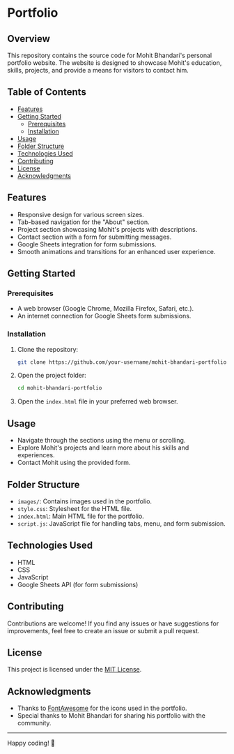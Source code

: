# Portfolio
## Overview

This repository contains the source code for Mohit Bhandari's personal portfolio website.
The website is designed to showcase Mohit's education, skills, projects, and provide a means for visitors to contact him.

## Table of Contents

- [Features](#features)
- [Getting Started](#getting-started)
  - [Prerequisites](#prerequisites)
  - [Installation](#installation)
- [Usage](#usage)
- [Folder Structure](#folder-structure)
- [Technologies Used](#technologies-used)
- [Contributing](#contributing)
- [License](#license)
- [Acknowledgments](#acknowledgments)

## Features

- Responsive design for various screen sizes.
- Tab-based navigation for the "About" section.
- Project section showcasing Mohit's projects with descriptions.
- Contact section with a form for submitting messages.
- Google Sheets integration for form submissions.
- Smooth animations and transitions for an enhanced user experience.

## Getting Started

### Prerequisites

- A web browser (Google Chrome, Mozilla Firefox, Safari, etc.).
- An internet connection for Google Sheets form submissions.

### Installation

1. Clone the repository:

   ```bash
   git clone https://github.com/your-username/mohit-bhandari-portfolio.git
   ```

2. Open the project folder:

   ```bash
   cd mohit-bhandari-portfolio
   ```

3. Open the `index.html` file in your preferred web browser.

## Usage

- Navigate through the sections using the menu or scrolling.
- Explore Mohit's projects and learn more about his skills and experiences.
- Contact Mohit using the provided form.

## Folder Structure

- `images/`: Contains images used in the portfolio.
- `style.css`: Stylesheet for the HTML file.
- `index.html`: Main HTML file for the portfolio.
- `script.js`: JavaScript file for handling tabs, menu, and form submission.

## Technologies Used

- HTML
- CSS
- JavaScript
- Google Sheets API (for form submissions)

## Contributing

Contributions are welcome! If you find any issues or have suggestions for improvements, feel free to create an issue or submit a pull request.

## License

This project is licensed under the [MIT License](LICENSE).

## Acknowledgments

- Thanks to [FontAwesome](https://fontawesome.com/) for the icons used in the portfolio.
- Special thanks to Mohit Bhandari for sharing his portfolio with the community.

---

Happy coding! 🚀
